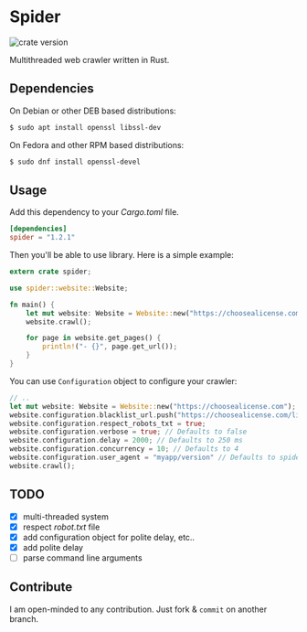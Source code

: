 # Spider

![crate version](https://img.shields.io/crates/v/spider.svg)

Multithreaded web crawler written in Rust.

## Dependencies

On Debian or other DEB based distributions:
~~~bash
$ sudo apt install openssl libssl-dev
~~~

On Fedora and other RPM based distributions:
~~~bash
$ sudo dnf install openssl-devel
~~~

## Usage

Add this dependency to your _Cargo.toml_ file.

~~~toml
[dependencies]
spider = "1.2.1"
~~~

Then you'll be able to use library. Here is a simple example:

~~~rust
extern crate spider;

use spider::website::Website;

fn main() {
    let mut website: Website = Website::new("https://choosealicense.com");
    website.crawl();

    for page in website.get_pages() {
        println!("- {}", page.get_url());
    }
}
~~~

You can use `Configuration` object to configure your crawler:

~~~rust
// ..
let mut website: Website = Website::new("https://choosealicense.com");
website.configuration.blacklist_url.push("https://choosealicense.com/licenses/".to_string());
website.configuration.respect_robots_txt = true;
website.configuration.verbose = true; // Defaults to false
website.configuration.delay = 2000; // Defaults to 250 ms
website.configuration.concurrency = 10; // Defaults to 4
website.configuration.user_agent = "myapp/version" // Defaults to spider/x.y.z, where x.y.z is the library version
website.crawl();
~~~

## TODO

- [x] multi-threaded system
- [x] respect _robot.txt_ file
- [x] add configuration object for polite delay, etc..
- [x] add polite delay
- [ ] parse command line arguments

## Contribute

I am open-minded to any contribution. Just fork & `commit` on another branch.
